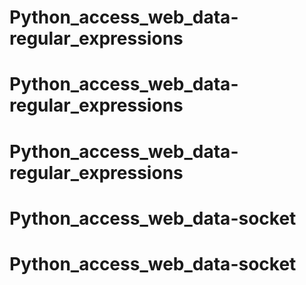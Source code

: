 # Python_access_web_data-regular_expressions
# Python_access_web_data-regular_expressions
# Python_access_web_data-regular_expressions
# Python_access_web_data-socket
# Python_access_web_data-socket
